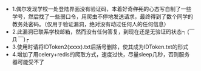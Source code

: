 - 1.偶尔发现学校一处登陆界面没有验证码，本着好奇~~作死~~的心态写自制了一些学号，然后找了一些弱口令，用爬虫不停地发送请求，最终得到了数个同学的教务处密码。（仅用于验证漏洞，绝对没有动过任何人的任何信息）
- 2.此漏洞已联系学校邮箱，然而没有任何答复，到现在还是无验证码状态┑(￣Д ￣)┍
- 3.使用时请将IDToken2(xxxx).txt后括号删除，使其成为IDToken.txt的形式
- 4.增加了用celery+redis的爬取方式，速度过快，尽量sleep几秒，否则服务器可能受不了
